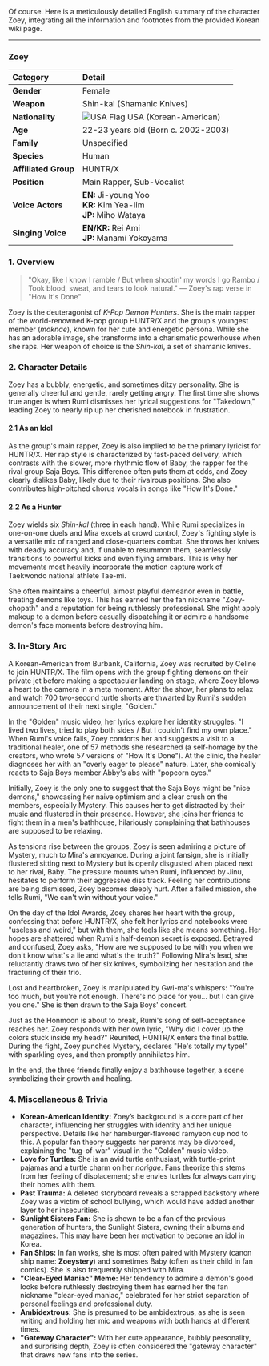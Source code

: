 Of course. Here is a meticulously detailed English summary of the character Zoey, integrating all the information and footnotes from the provided Korean wiki page.

---

### **Zoey**

| Category             | Detail                                                                                                                                                              |
| :------------------- | :------------------------------------------------------------------------------------------------------------------------------------------------------------------ |
| **Gender**           | Female                                                                                                                                                              |
| **Weapon**           | Shin-kal (Shamanic Knives)                                                                                                                                          |
| **Nationality**      | ![USA Flag](https://upload.wikimedia.org/wikipedia/commons/thumb/a/a4/Flag_of_the_United_States.svg/1200px-Flag_of_the_United_States.svg.png) USA (Korean-American) |
| **Age**              | 22-23 years old (Born c. 2002-2003)                                                                                                                                 |
| **Family**           | Unspecified                                                                                                                                                         |
| **Species**          | Human                                                                                                                                                               |
| **Affiliated Group** | HUNTR/X                                                                                                                                                             |
| **Position**         | Main Rapper, Sub-Vocalist                                                                                                                                           |
| **Voice Actors**     | **EN:** Ji-young Yoo <br> **KR:** Kim Yea-lim <br> **JP:** Miho Wataya                                                                                              |
| **Singing Voice**    | **EN/KR:** Rei Ami <br> **JP:** Manami Yokoyama                                                                                                                     |

### **1. Overview**

> "Okay, like I know I ramble / But when shootin' my words I go Rambo / Took blood, sweat, and tears to look natural."
> — Zoey's rap verse in "How It's Done"

Zoey is the deuteragonist of _K-Pop Demon Hunters_. She is the main rapper of the world-renowned K-pop group HUNTR/X and the group's youngest member (_maknae_), known for her cute and energetic persona. While she has an adorable image, she transforms into a charismatic powerhouse when she raps. Her weapon of choice is the _Shin-kal_, a set of shamanic knives.

### **2. Character Details**

Zoey has a bubbly, energetic, and sometimes ditzy personality. She is generally cheerful and gentle, rarely getting angry. The first time she shows true anger is when Rumi dismisses her lyrical suggestions for "Takedown," leading Zoey to nearly rip up her cherished notebook in frustration.

#### **2.1 As an Idol**

As the group's main rapper, Zoey is also implied to be the primary lyricist for HUNTR/X. Her rap style is characterized by fast-paced delivery, which contrasts with the slower, more rhythmic flow of Baby, the rapper for the rival group Saja Boys. This difference often puts them at odds, and Zoey clearly dislikes Baby, likely due to their rivalrous positions. She also contributes high-pitched chorus vocals in songs like "How It's Done."

#### **2.2 As a Hunter**

Zoey wields six _Shin-kal_ (three in each hand). While Rumi specializes in one-on-one duels and Mira excels at crowd control, Zoey's fighting style is a versatile mix of ranged and close-quarters combat. She throws her knives with deadly accuracy and, if unable to resummon them, seamlessly transitions to powerful kicks and even flying armbars. This is why her movements most heavily incorporate the motion capture work of Taekwondo national athlete Tae-mi.

She often maintains a cheerful, almost playful demeanor even in battle, treating demons like toys. This has earned her the fan nickname "Zoey-chopath" and a reputation for being ruthlessly professional. She might apply makeup to a demon before casually dispatching it or admire a handsome demon's face moments before destroying him.

### **3. In-Story Arc**

A Korean-American from Burbank, California, Zoey was recruited by Celine to join HUNTR/X. The film opens with the group fighting demons on their private jet before making a spectacular landing on stage, where Zoey blows a heart to the camera in a meta moment. After the show, her plans to relax and watch 700 two-second turtle shorts are thwarted by Rumi's sudden announcement of their next single, "Golden."

In the "Golden" music video, her lyrics explore her identity struggles: "I lived two lives, tried to play both sides / But I couldn't find my own place." When Rumi's voice fails, Zoey comforts her and suggests a visit to a traditional healer, one of 57 methods she researched (a self-homage by the creators, who wrote 57 versions of "How It's Done"). At the clinic, the healer diagnoses her with an "overly eager to please" nature. Later, she comically reacts to Saja Boys member Abby's abs with "popcorn eyes."

Initially, Zoey is the only one to suggest that the Saja Boys might be "nice demons," showcasing her naive optimism and a clear crush on the members, especially Mystery. This causes her to get distracted by their music and flustered in their presence. However, she joins her friends to fight them in a men's bathhouse, hilariously complaining that bathhouses are supposed to be relaxing.

As tensions rise between the groups, Zoey is seen admiring a picture of Mystery, much to Mira's annoyance. During a joint fansign, she is initially flustered sitting next to Mystery but is openly disgusted when placed next to her rival, Baby. The pressure mounts when Rumi, influenced by Jinu, hesitates to perform their aggressive diss track. Feeling her contributions are being dismissed, Zoey becomes deeply hurt. After a failed mission, she tells Rumi, "We can't win without your voice."

On the day of the Idol Awards, Zoey shares her heart with the group, confessing that before HUNTR/X, she felt her lyrics and notebooks were "useless and weird," but with them, she feels like she means something. Her hopes are shattered when Rumi's half-demon secret is exposed. Betrayed and confused, Zoey asks, "How are we supposed to be with you when we don't know what's a lie and what's the truth?" Following Mira's lead, she reluctantly draws two of her six knives, symbolizing her hesitation and the fracturing of their trio.

Lost and heartbroken, Zoey is manipulated by Gwi-ma's whispers: "You're too much, but you're not enough. There's no place for you... but I can give you one." She is then drawn to the Saja Boys' concert.

Just as the Honmoon is about to break, Rumi's song of self-acceptance reaches her. Zoey responds with her own lyric, "Why did I cover up the colors stuck inside my head?" Reunited, HUNTR/X enters the final battle. During the fight, Zoey punches Mystery, declares "He's totally my type!" with sparkling eyes, and then promptly annihilates him.

In the end, the three friends finally enjoy a bathhouse together, a scene symbolizing their growth and healing.

### **4. Miscellaneous & Trivia**

- **Korean-American Identity:** Zoey’s background is a core part of her character, influencing her struggles with identity and her unique perspective. Details like her hamburger-flavored ramyeon cup nod to this. A popular fan theory suggests her parents may be divorced, explaining the "tug-of-war" visual in the "Golden" music video.
- **Love for Turtles:** She is an avid turtle enthusiast, with turtle-print pajamas and a turtle charm on her _norigae_. Fans theorize this stems from her feeling of displacement; she envies turtles for always carrying their homes with them.
- **Past Trauma:** A deleted storyboard reveals a scrapped backstory where Zoey was a victim of school bullying, which would have added another layer to her insecurities.
- **Sunlight Sisters Fan:** She is shown to be a fan of the previous generation of hunters, the Sunlight Sisters, owning their albums and magazines. This may have been her motivation to become an idol in Korea.
- **Fan Ships:** In fan works, she is most often paired with Mystery (canon ship name: **Zoeystery**) and sometimes Baby (often as their child in fan comics). She is also frequently shipped with Mira.
- **"Clear-Eyed Maniac" Meme:** Her tendency to admire a demon's good looks before ruthlessly destroying them has earned her the fan nickname "clear-eyed maniac," celebrated for her strict separation of personal feelings and professional duty.
- **Ambidextrous:** She is presumed to be ambidextrous, as she is seen writing and holding her mic and weapons with both hands at different times.
- **"Gateway Character":** With her cute appearance, bubbly personality, and surprising depth, Zoey is often considered the "gateway character" that draws new fans into the series.
